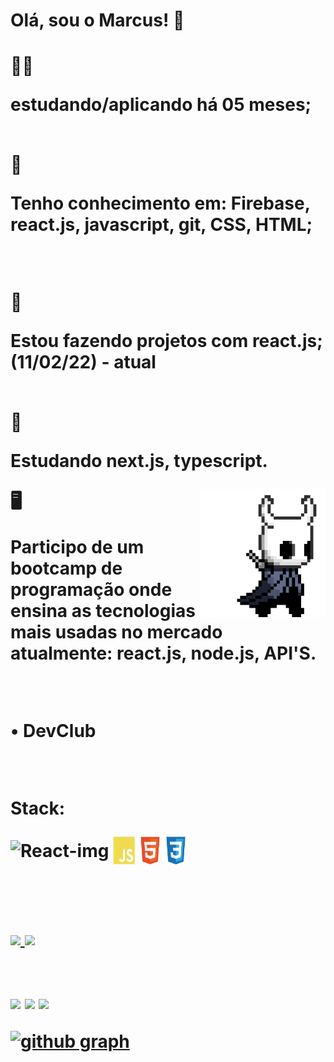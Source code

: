 

<h1>Olá, sou o Marcus! 👋<h1/>

👨‍💻 <p>estudando/aplicando há 05 meses;</p> <br/>
📖 <p>Tenho conhecimento em: Firebase, react.js, javascript, git, CSS, HTML;</p> <br/>

📒 <p>Estou fazendo projetos com react.js; (11/02/22) - atual</p> <br/>
📒 <p>Estudando next.js, typescript.</p>

<img src="https://raw.githubusercontent.com/TanZng/TanZng/master/assets/hollor_knight3.gif" align='right' width="200"/>

🖥️ <p>Participo de um bootcamp de programação onde ensina as tecnologias mais usadas no mercado atualmente: react.js, node.js, API'S.</p><br>
    <p> • DevClub</p><br>
      
Stack: 
<div>
   <img align="center" alt="React-img" height="45" width="35" src="https://cdn.jsdelivr.net/gh/devicons/devicon/icons/react/react-original.svg">
   <img align="center" alt="Js-img" height="45" width="35" src="https://raw.githubusercontent.com/devicons/devicon/master/icons/javascript/javascript-plain.svg">
   <img align="center" alt="HTML-img" height="45" width="35" src="https://raw.githubusercontent.com/devicons/devicon/master/icons/html5/html5-original.svg">
   <img align="center" alt="CSS-img" height="45" width="35" src="https://raw.githubusercontent.com/devicons/devicon/master/icons/css3/css3-original.svg">
  </div>
<br>
<br>
<br>
<div>
  <a href="https://github.com/marcusvinicius0">
  <img height="180em" src="https://github-readme-stats.vercel.app/api?username=marcusvinicius0&show_icons=true&theme=dracula&include_all_commits=true&count_private=true"/>
  <img height="215em" src="https://github-readme-stats.vercel.app/api/top-langs/?username=marcusvinicius0&layout=compact&langs_count=7&theme=dracula"/>
 </div>
<br>  
<br>

<div>
   <a href="https://www.linkedin.com/in/marcus-vinicius-santos-7664a0227/" target="_blank"><img src="https://img.shields.io/badge/-LinkedIn-%230077B5?style=for-the-badge&logo=linkedin&logoColor=white" target="_blank"></a> 
   <a href="https://instagram.com/marcusbegh" target="_blank"><img src="https://img.shields.io/badge/-Instagram-%23E4405F?style=for-the-badge&logo=instagram&logoColor=white" target="_blank"></a>
   <a href="https://wa.me/5534988685919" target="_blank"><img src="https://img.shields.io/badge/WhatsApp-25D366?style=for-the-badge&logo=whatsapp&logoColor=white">
</div>
      
![github graph](https://activity-graph.herokuapp.com/graph?username=marcusvinicius0&theme=react-dark)
